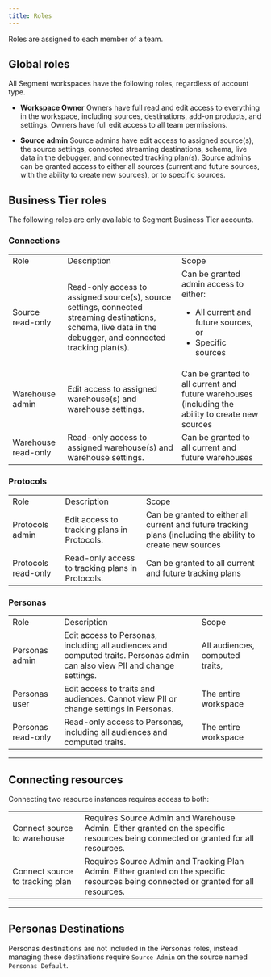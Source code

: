 ```yaml
---
title: Roles
---
```


Roles are assigned to each member of a team.

## Global roles

All Segment workspaces have the following roles, regardless of account type.

  - **Workspace Owner**
    Owners have full read and edit access to everything in the workspace, including sources, destinations, add-on products, and settings. Owners have full edit access to all team permissions.

  - **Source admin**
    Source admins have edit access to assigned source(s), the source settings, connected streaming destinations, schema, live data in the debugger, and connected tracking plan(s). Source admins can be granted access to either all sources (current and future sources, with the ability to create new sources), or to specific sources.


## Business Tier roles

The following roles are only available to Segment Business Tier accounts.

### Connections
<table>
  <tr>
    <td>Role</td>
    <td>Description</td>
    <td>Scope</td>
  </tr>
  <tr>
    <td>Source read-only</td>
    <td>Read-only access to assigned source(s), source settings, connected streaming destinations, schema, live data in the debugger, and connected tracking plan(s).</td>
    <td>Can be granted admin access to either:
<ul><li>All current and future sources, or
<li>Specific sources</li></ul></td>
  </tr>
  <tr>
    <td>Warehouse admin</td>
    <td>Edit access to assigned warehouse(s) and warehouse settings.</td>
    <td>Can be granted to all current and future warehouses (including the ability to create new sources</td>
  </tr>
  <tr>
    <td>Warehouse read-only</td>
    <td>Read-only access to assigned warehouse(s) and warehouse settings.</td>
    <td>Can be granted to all current and future warehouses</td>
  </tr>
</table>

### Protocols

<table>
  <tr>
    <td>Role</td>
    <td>Description</td>
    <td>Scope</td>
  </tr>
  <tr>
    <td>Protocols admin</td>
    <td>Edit access to tracking plans in Protocols.</td>
    <td>Can be granted to either all current and future tracking plans (including the ability to create new sources</td>
  </tr>
  <tr>
    <td>Protocols read-only</td>
    <td>Read-only access to tracking plans in Protocols.</td>
    <td>Can be granted to all current and future tracking plans</td>
  </tr>
</table>

### Personas
<table>
  <tr>
    <td>Role</td>
    <td>Description</td>
    <td>Scope</td>
  </tr>
  <tr>
    <td>Personas admin</td>
    <td>Edit access to Personas, including all audiences and computed traits. Personas admin can also view PII and change settings.</td>
    <td>All audiences, computed traits,</td>
  </tr>
  <tr>
    <td>Personas user</td>
    <td>Edit access to traits and audiences. Cannot view PII or change settings in Personas.</td>
    <td>The entire workspace</td>
  </tr>
  <tr>
    <td>Personas read-only</td>
    <td>Read-only access to Personas,  including all audiences and computed traits.</td>
    <td>The entire workspace</td>
  </tr>
</table>

---

## Connecting resources

Connecting two resource instances requires access to both:

<table>
  <tr>
    <td>Connect source to warehouse</td>
    <td>Requires Source Admin and Warehouse Admin. Either granted on the specific resources being connected or granted for all resources.</td>
  </tr>
  <tr>
    <td>Connect source to tracking plan</td>
    <td>Requires Source Admin and Tracking Plan Admin. Either granted on the specific resources being connected or granted for all resources. </td>
  </tr>
</table>

---

## Personas Destinations

Personas destinations are not included in the Personas roles, instead managing these destinations require `Source Admin` on the source named `Personas Default`.
